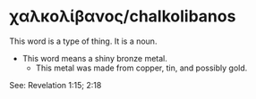 # χαλκολίβανος/chalkolibanos
This word is a type of thing. It is a noun.
* This word means a shiny bronze metal.
    * This metal was made from copper, tin, and possibly gold.

See: Revelation 1:15; 2:18
